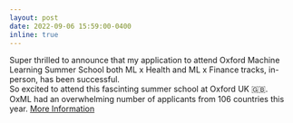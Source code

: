 ```yaml
---
layout: post
date: 2022-09-06 15:59:00-0400
inline: true
---
```


Super thrilled to announce that my application to attend Oxford Machine Learning Summer School both ML x Health and ML x Finance tracks, in-person, has been successful. <br/>
So excited to attend this fascinting summer school at Oxford UK 🇬🇧. <br/>
OxML had an overwhelming number of applicants from 106 countries this year.  <a href="https://www.oxfordml.school">More Information</a>